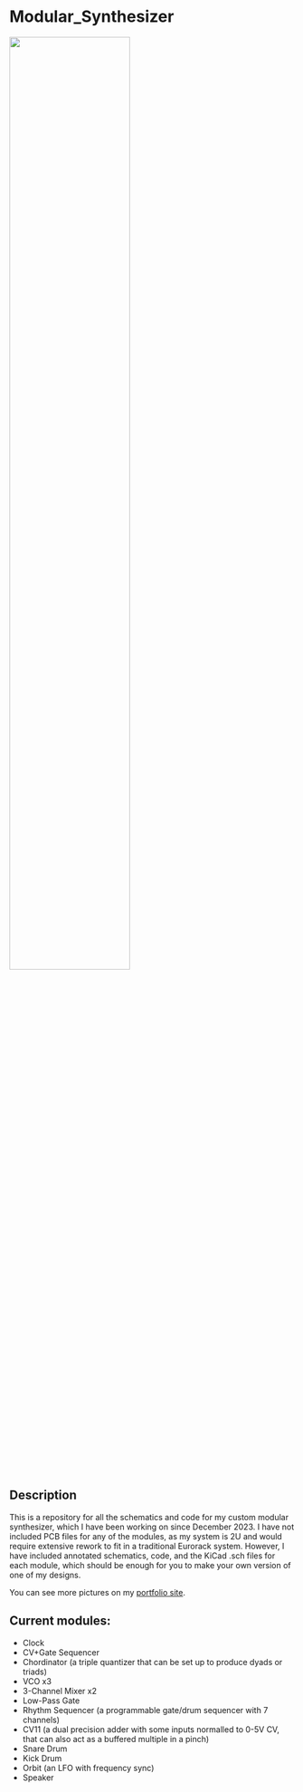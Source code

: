 # Modular_Synthesizer
<img src = "https://github.com/user-attachments/assets/3f1a2a12-1e12-4f42-89c0-ba0171222d1b" width=65% height=65%>

## Description
This is a repository for all the schematics and code for my custom modular synthesizer, which I have been working on since December 2023.
I have not included PCB files for any of the modules, as my system is 2U and would require extensive rework to fit in a traditional 
Eurorack system. However, I have included annotated schematics, code, and the KiCad .sch files for each module, which should be enough for
you to make your own version of one of my designs.

You can see more pictures on my [portfolio site](https://sites.google.com/view/eerkesportfolio/modular-synthesizer).

## Current modules:
- Clock
- CV+Gate Sequencer
- Chordinator (a triple quantizer that can be set up to produce dyads or triads)
- VCO x3
- 3-Channel Mixer x2
- Low-Pass Gate
- Rhythm Sequencer (a programmable gate/drum sequencer with 7 channels)
- CV11 (a dual precision adder with some inputs normalled to 0-5V CV, that can also act as a buffered multiple in a pinch)
- Snare Drum
- Kick Drum
- Orbit (an LFO with frequency sync)
- Speaker
